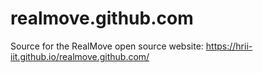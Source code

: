 # realmove.github.com
Source for the RealMove open source website: https://hrii-iit.github.io/realmove.github.com/


